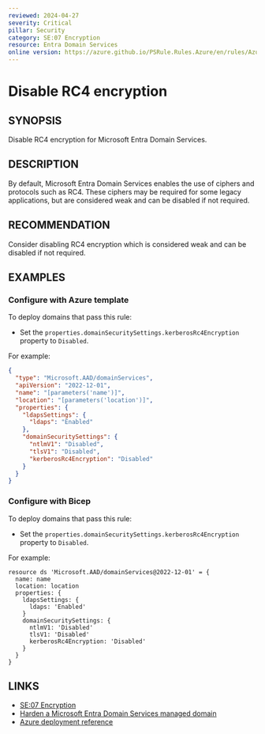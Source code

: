 ```yaml
---
reviewed: 2024-04-27
severity: Critical
pillar: Security
category: SE:07 Encryption
resource: Entra Domain Services
online version: https://azure.github.io/PSRule.Rules.Azure/en/rules/Azure.EntraDS.RC4/
---
```


# Disable RC4 encryption

## SYNOPSIS

Disable RC4 encryption for Microsoft Entra Domain Services.

## DESCRIPTION

By default, Microsoft Entra Domain Services enables the use of ciphers and protocols such as RC4.
These ciphers may be required for some legacy applications, but are considered weak and can be disabled if not required.

## RECOMMENDATION

Consider disabling RC4 encryption which is considered weak and can be disabled if not required.

## EXAMPLES

### Configure with Azure template

To deploy domains that pass this rule:

- Set the `properties.domainSecuritySettings.kerberosRc4Encryption` property to `Disabled`.

For example:

```json
{
  "type": "Microsoft.AAD/domainServices",
  "apiVersion": "2022-12-01",
  "name": "[parameters('name')]",
  "location": "[parameters('location')]",
  "properties": {
    "ldapsSettings": {
      "ldaps": "Enabled"
    },
    "domainSecuritySettings": {
      "ntlmV1": "Disabled",
      "tlsV1": "Disabled",
      "kerberosRc4Encryption": "Disabled"
    }
  }
}
```

### Configure with Bicep

To deploy domains that pass this rule:

- Set the `properties.domainSecuritySettings.kerberosRc4Encryption` property to `Disabled`.

For example:

```bicep
resource ds 'Microsoft.AAD/domainServices@2022-12-01' = {
  name: name
  location: location
  properties: {
    ldapsSettings: {
      ldaps: 'Enabled'
    }
    domainSecuritySettings: {
      ntlmV1: 'Disabled'
      tlsV1: 'Disabled'
      kerberosRc4Encryption: 'Disabled'
    }
  }
}
```

## LINKS

- [SE:07 Encryption](https://learn.microsoft.com/azure/well-architected/security/encryption)
- [Harden a Microsoft Entra Domain Services managed domain](https://learn.microsoft.com/entra/identity/domain-services/secure-your-domain)
- [Azure deployment reference](https://learn.microsoft.com/azure/templates/microsoft.aad/domainservices)
